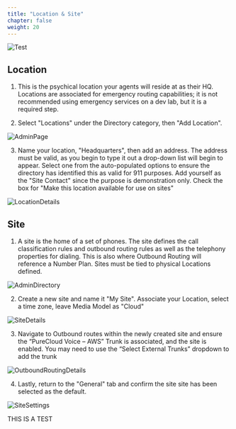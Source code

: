 ```yaml
---
title: "Location & Site"
chapter: false
weight: 20
---
```

![Test](/images/testing2.jpg)
## Location
1. This is the psychical location your agents will reside at as their HQ. Locations are associated for emergency routing capabilities; it is not recommended using emergency services on a dev lab, but it is a required step. 

2. Select "Locations" under the Directory category, then "Add Location". 

![AdminPage](/images/Locations.jpg)

3. Name your location, "Headquarters", then add an address. The address must be valid, as you begin to type it out a drop-down list will begin to appear. Select one from the auto-populated options to ensure the directory has identified this as valid for 911 purposes. Add yourself as the "Site Contact" since the purpose is demonstration only. Check the box for "Make this location available for use on sites" 

![LocationDetails](/images/LocationsPopup.jpg)

## Site

1. A site is the home of a set of phones. The site defines the call classification rules and outbound routing rules as well as the telephony properties for dialing. This is also where Outbound Routing will reference a Number Plan. Sites must be tied to physical Locations defined.

![AdminDirectory](/images/Site.jpg)

2. Create a new site and name it "My Site". Associate your Location, select a time zone, leave Media Model as "Cloud"

![SiteDetails](/images/SiteSetup.jpg)

3. Navigate to Outbound routes within the newly created site and ensure the “PureCloud Voice – AWS” Trunk is associated, and the site is enabled. You may need to use the “Select External Trunks” dropdown to add the trunk 

![OutboundRoutingDetails](/images/OutboundRoute.jpg)

4. Lastly, return to the "General" tab and confirm the site site has been selected as the default.

![SiteSettings](/images/DefaultSite.jpg)


THIS IS A TEST